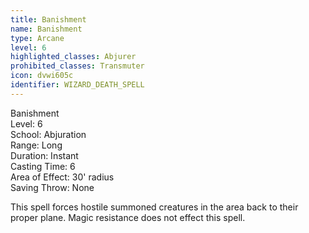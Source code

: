 ```yaml
---
title: Banishment
name: Banishment
type: Arcane
level: 6
highlighted_classes: Abjurer
prohibited_classes: Transmuter
icon: dvwi605c
identifier: WIZARD_DEATH_SPELL
---
```

Banishment  
Level: 6  
School: Abjuration  
Range: Long  
Duration: Instant  
Casting Time: 6  
Area of Effect: 30' radius  
Saving Throw: None  
  
This spell forces hostile summoned creatures in the area back to their proper plane. Magic resistance does not effect this spell.  
